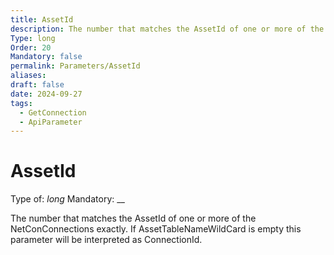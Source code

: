 ```yaml
---
title: AssetId
description: The number that matches the AssetId of one or more of the NetConConnections exactly. If AssetTableNameWildCard is empty this parameter will be interpreted as ConnectionId.
Type: long
Order: 20
Mandatory: false
permalink: Parameters/AssetId
aliases: 
draft: false
date: 2024-09-27
tags:
  - GetConnection
  - ApiParameter
---
```

# AssetId

Type of: _long_
Mandatory: __

The number that matches the AssetId of one or more of the NetConConnections exactly. If AssetTableNameWildCard is empty this parameter will be interpreted as ConnectionId.
